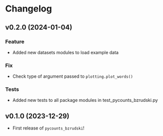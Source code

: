 # Changelog

<!--next-version-placeholder-->

## v0.2.0 (2024-01-04)

### Feature

- Added new datasets modules to load example data

### Fix

- Check type of argument passed to `plotting.plot_words()`

### Tests

- Added new tests to all package modules in test_pycounts_bzrudski.py

## v0.1.0 (2023-12-29)

- First release of `pycounts_bzrudski`!